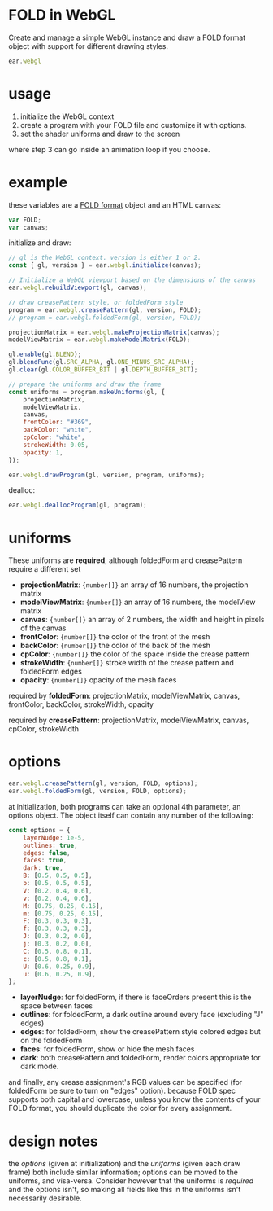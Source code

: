# FOLD in WebGL

Create and manage a simple WebGL instance and draw a FOLD format object with support for different drawing styles.

```javascript
ear.webgl
```

# usage

1. initialize the WebGL context
2. create a program with your FOLD file and customize it with options.
3. set the shader uniforms and draw to the screen

where step 3 can go inside an animation loop if you choose.

# example

these variables are a [FOLD format](https://github.com/edemaine/fold) object and an HTML canvas:

```javascript
var FOLD;
var canvas;
```

initialize and draw:

```javascript
// gl is the WebGL context. version is either 1 or 2.
const { gl, version } = ear.webgl.initialize(canvas);

// Initialize a WebGL viewport based on the dimensions of the canvas
ear.webgl.rebuildViewport(gl, canvas);

// draw creasePattern style, or foldedForm style
program = ear.webgl.creasePattern(gl, version, FOLD);
// program = ear.webgl.foldedForm(gl, version, FOLD);

projectionMatrix = ear.webgl.makeProjectionMatrix(canvas);
modelViewMatrix = ear.webgl.makeModelMatrix(FOLD);

gl.enable(gl.BLEND);
gl.blendFunc(gl.SRC_ALPHA, gl.ONE_MINUS_SRC_ALPHA);
gl.clear(gl.COLOR_BUFFER_BIT | gl.DEPTH_BUFFER_BIT);

// prepare the uniforms and draw the frame
const uniforms = program.makeUniforms(gl, {
	projectionMatrix,
	modelViewMatrix,
	canvas,
	frontColor: "#369",
	backColor: "white",
	cpColor: "white",
	strokeWidth: 0.05,
	opacity: 1,
});

ear.webgl.drawProgram(gl, version, program, uniforms);
```

dealloc:

```javascript
ear.webgl.deallocProgram(gl, program);
```

# uniforms

These uniforms are **required**, although foldedForm and creasePattern require a different set

- **projectionMatrix**: `{number[]}` an array of 16 numbers, the projection matrix
- **modelViewMatrix**: `{number[]}` an array of 16 numbers, the modelView matrix
- **canvas**: `{number[]}` an array of 2 numbers, the width and height in pixels of the canvas
- **frontColor**: `{number[]}` the color of the front of the mesh
- **backColor**: `{number[]}` the color of the back of the mesh
- **cpColor**: `{number[]}` the color of the space inside the crease pattern
- **strokeWidth**: `{number[]}` stroke width of the crease pattern and foldedForm edges
- **opacity**: `{number[]}` opacity of the mesh faces

required by **foldedForm**: projectionMatrix, modelViewMatrix, canvas, frontColor, backColor, strokeWidth, opacity

required by **creasePattern**: projectionMatrix, modelViewMatrix, canvas, cpColor, strokeWidth

# options

```javascript
ear.webgl.creasePattern(gl, version, FOLD, options);
ear.webgl.foldedForm(gl, version, FOLD, options);
```

at initialization, both programs can take an optional 4th parameter, an options object. The object itself can contain any number of the following:

```javascript
const options = {
	layerNudge: 1e-5,
	outlines: true,
	edges: false,
	faces: true,
	dark: true,
	B: [0.5, 0.5, 0.5],
	b: [0.5, 0.5, 0.5],
	V: [0.2, 0.4, 0.6],
	v: [0.2, 0.4, 0.6],
	M: [0.75, 0.25, 0.15],
	m: [0.75, 0.25, 0.15],
	F: [0.3, 0.3, 0.3],
	f: [0.3, 0.3, 0.3],
	J: [0.3, 0.2, 0.0],
	j: [0.3, 0.2, 0.0],
	C: [0.5, 0.8, 0.1],
	c: [0.5, 0.8, 0.1],
	U: [0.6, 0.25, 0.9],
	u: [0.6, 0.25, 0.9],
};
```

- **layerNudge**: for foldedForm, if there is faceOrders present this is the space between faces
- **outlines**: for foldedForm, a dark outline around every face (excluding "J" edges)
- **edges**: for foldedForm, show the creasePattern style colored edges but on the foldedForm
- **faces**: for foldedForm, show or hide the mesh faces
- **dark**: both creasePattern and foldedForm, render colors appropriate for dark mode.

and finally, any crease assignment's RGB values can be specified (for foldedForm be sure to turn on "edges" option). because FOLD spec supports both capital and lowercase, unless you know the contents of your FOLD format, you should duplicate the color for every assignment.

# design notes

the *options* (given at initialization) and the *uniforms* (given each draw frame) both include similar information; options can be moved to the uniforms, and visa-versa. Consider however that the uniforms is *required* and the options isn't, so making all fields like this in the uniforms isn't necessarily desirable.

